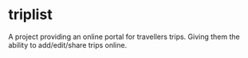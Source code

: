 triplist
========
A project providing an online portal for travellers trips. Giving them the ability to add/edit/share trips online.
